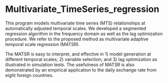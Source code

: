 # Multivariate_TimeSeries_regression
This program models multivariate time series (MTS) relationships at automatically adjusted temporal scales. We developed a segmented regression algorithm in the frequency domain as well as the lag optimization procedure. We refer to the proposed method as multivariate adaptive temporal scale regression (MATSR). 

The MATSR is easy to interpret, and effective in 1) model generation at different temporal scales; 2) variable selection; and 3) lag optimization as illustrated in simulation tests. The usefulness of MATSR is also demonstrated by an empirical application to the daily exchange rate from eight foreign countries.
